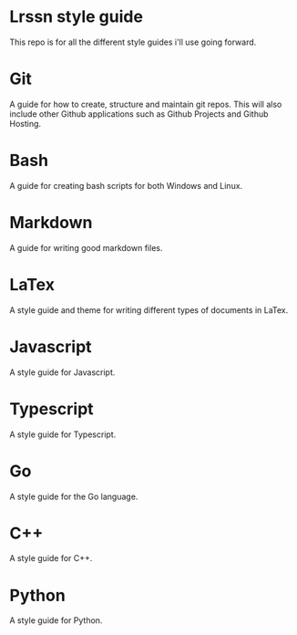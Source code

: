 # Lrssn style guide

This repo is for all the different style guides i'll use going forward.

# Git
A guide for how to create, structure and maintain git repos. This will also include other Github applications such as Github Projects and Github Hosting.

# Bash
A guide for creating bash scripts for both Windows and Linux.

# Markdown
A guide for writing good markdown files.

# LaTex
A style guide and theme for writing different types of documents in LaTex.

# Javascript
A style guide for Javascript.

# Typescript
A style guide for Typescript.

# Go
A style guide for the Go language.

# C++
A style guide for C++.

# Python
A style guide for Python.